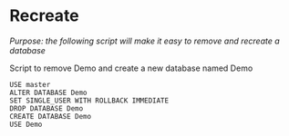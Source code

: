 # Recreate

*Purpose: the following script will make it easy to remove and recreate a database*

Script to remove Demo and create a new database named Demo

	USE master
	ALTER DATABASE Demo
	SET SINGLE_USER WITH ROLLBACK IMMEDIATE
	DROP DATABASE Demo
	CREATE DATABASE Demo
	USE Demo
